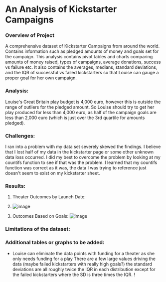 # An Analysis of Kickstarter Campaigns

### Overview of Project
A comprehensive dataset of Kickstarter Campaigns from around the world. Contains information such as pledged amounts of money and goals set for the campaign. This analysis contains pivot tables and charts comparing amounts of money raised, types of campaigns, average donations, success vs failure etc.
It also contains the averages, medians, standard deviations, and the IQR of successful vs failed kickstarters so that Louise can gauge a proper goal for her own campaign.
### Analysis: 
Louise's Great Britain play budget is 4,000 euro, however this is outside the range of outliers for the pledged amount. So Louise should try to get her play produced for less than 4,000 euro, as half of the campaign goals are less than 2,000 euro (which is just over the 3rd quartile for amounts pledged).
### Challenges:
I ran into a problem with my data set severely skewed the findings. I believe that I lost half of my data in the kickstarter page or some other unknown data loss occurred. I did my best to overcome the problem by looking at my countifs function to see if that was the problem. I learned that my countifs function was correct as it was, the data I was trying to reference just doesn't seem to exist on my kickstarter sheet.

### Results:
1. Theater Outcomes by Launch Date:
2. ![image](https://user-images.githubusercontent.com/106174279/180090863-19853269-b575-475e-8043-8b7c23fc1642.png)

3. Outcomes Based on Goals:
![image](https://user-images.githubusercontent.com/106174279/180090798-d89c4fcb-dfe3-4be1-a72e-df5ffe6e6d30.png)

### Limitations of the dataset:
### Additional tables or graphs to be added:
* Louise can eliminate the data points with funding for a theater as she only needs funding for a play
There are a few large values driving the data (maybe failed kickstarters with really high goals?) the standard deviations are all roughly twice the IQR in each distribution except for the failed kickstarters where the SD is three times the IQR.
!
